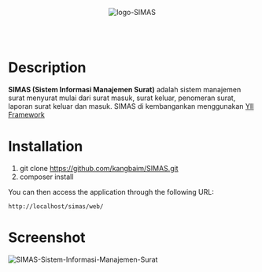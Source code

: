 <p align="center">
  <img src="https://i.ibb.co/yWbXx3B/logo-SIMAS.png" alt="logo-SIMAS" border="0">
</p>
<br>
<br>

# Description
**SIMAS (Sistem Informasi Manajemen Surat)** adalah sistem manajemen surat menyurat mulai dari surat masuk, surat keluar, penomeran surat, laporan surat keluar dan masuk. SIMAS di kembangankan menggunakan [YII Framework](https://www.yiiframework.com/)


# Installation
1. git clone https://github.com/kangbaim/SIMAS.git
2. composer install

You can then access the application through the following URL:

~~~
http://localhost/simas/web/
~~~
# Screenshot
<!--<img src="https://i.screenshot.net/6xrexuj" alt="Page Login" border="0" width="100%">-->
<img src="https://i.ibb.co/HF9cZxN/SIMAS-Sistem-Informasi-Manajemen-Surat.png" alt="SIMAS-Sistem-Informasi-Manajemen-Surat" border="0" />

